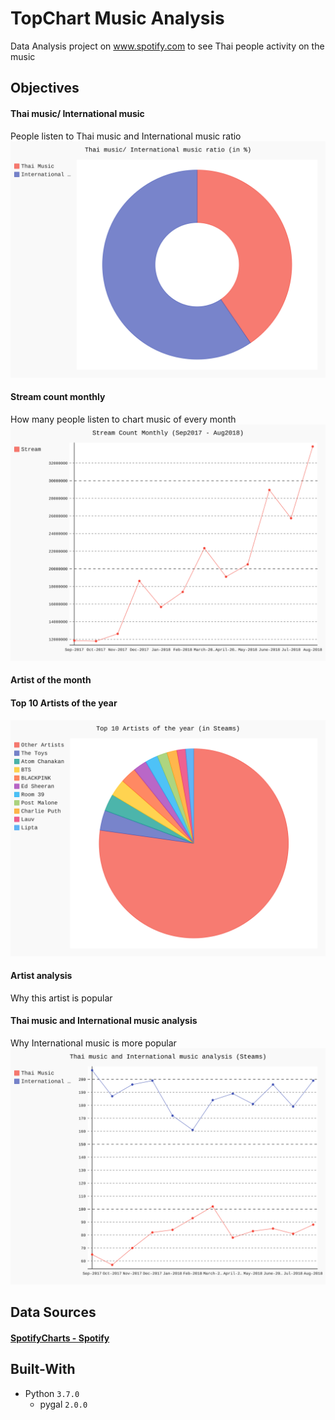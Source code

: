 # TopChart Music Analysis
Data Analysis project on www.spotify.com to see Thai people activity on the music

## Objectives
#### Thai music/ International music
People listen to Thai music and International music ratio
![Alt text](./visualize/graph/graph_1.svg)
#### Stream count monthly
How many people listen to chart music of every month
![Alt text](./visualize/graph/graph_2.svg)
#### Artist of the month
#### Top 10 Artists of the year
![Alt text](./visualize/graph/graph_4.svg)
#### Artist analysis
Why this artist is popular

#### Thai music and International music analysis
Why International music is more popular
![Alt text](./visualize/graph/graph_6.svg)

## Data Sources
#### [SpotifyCharts - Spotify](https://spotifycharts.com/regional/th/weekly/latest)


## Built-With
* Python `3.7.0`
    * pygal `2.0.0`
